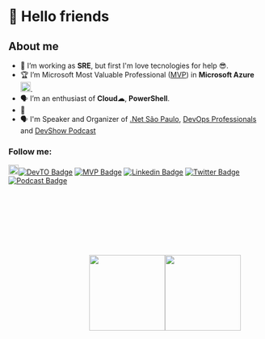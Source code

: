 # 👋 Hello friends 

## About me

- 🔭 I’m working as **SRE**, but first I'm love tecnologies for help 😎.
- 🏆 I’m Microsoft Most Valuable Professional ([MVP](https://mvp.microsoft.com)) in **Microsoft Azure** <img  alt="Custom badge" widht="50" height="20"  src="https://portal.azure.com/favicon.ico" style="align-items: center;justify-content: center">.
- 🗣 I’m an enthusiast of **Cloud☁**, **PowerShell**.
- 🌱
- 🗣 I'm Speaker and Organizer of [.Net São Paulo](https://www.meetup.com/pt-BR/dotnet-Sao-Paulo/), [DevOps Professionals](https://www.meetup.com/pt-BR/DevOps-Professionals/) and [DevShow Podcast](https://devshow.com.br)

### Follow me:

<img alt="Custom badge" widht="50" height="20" src="https://dev-to.s3.us-east-2.amazonaws.com/favicon.ico">[![DevTO Badge](https://img.shields.io/badge/-dev.to-000?style=flat-square&url=https://dev-to.s3.us-east-2.amazonaws.com/favicon.ico)](https://dev.to/ewertonjordao) 
[![MVP Badge](https://img.shields.io/badge/-MVP%20Profile-blue?style=flat-square&logo=Microsoft&logoColor=white)](https://mvp.microsoft.com/en-us/PublicProfile/5003566)
[![Linkedin Badge](https://img.shields.io/badge/-LinkedIn-blue?style=flat-square&logo=Linkedin&logoColor=white&link=www.linkedin.com/in/ewertonjordao)](www.linkedin.com/in/ewertonjordao)
[![Twitter Badge](https://img.shields.io/badge/-Twitter-blue?style=flat-square&labelColor=blue&logo=twitter&logoColor=white&link=https://twitter.com/ewertonjordao)](https://twitter.com/ewertonjordao)
[![Podcast Badge](https://img.shields.io/badge/-DevShow&nbsp;Podcast-37af4a?style=flat-square&labelColor=37af4a&logo=spotify&logoColor=white&link=https://devshow.com.br)](https://devshow.com.br)

<div style="box-sizing: border-box; display: flex; align-items: center; justify-content: center ; width: 600px; height: 400px; margin: 10px">
<div>
  <img height="150px" src="https://github-readme-stats.vercel.app/api?username=ewertonjordao&show_icons=true&count_private=false&theme=tokyonight" />
</div>
<div>  
  <img height="150px" src="https://github-readme-stats.vercel.app/api/top-langs/?username=ewertonjordao&layout=compact&theme=tokyonight" />
</div>
</div>
